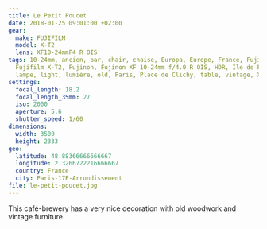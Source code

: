 ```yaml
---
title: Le Petit Poucet
date: 2018-01-25 09:01:00 +02:00
gear:
  make: FUJIFILM
  model: X-T2
  lens: XF10-24mmF4 R OIS
tags: 10-24mm, ancien, bar, chair, chaise, Europa, Europe, France, Fujifilm,
  Fujifilm X-T2, Fujinon, Fujinon XF 10-24mm f/4.0 R OIS, HDR, Ile de France,
  lampe, light, lumière, old, Paris, Place de Clichy, table, vintage, X-T2
settings:
  focal_length: 18.2
  focal_length_35mm: 27
  iso: 2000
  aperture: 5.6
  shutter_speed: 1/60
dimensions:
  width: 3500
  height: 2333
geo:
  latitude: 48.88366666666667
  longitude: 2.3266722216666667
  country: France
  city: Paris-17E-Arrondissement
file: le-petit-poucet.jpg
---
```


This café-brewery has a very nice decoration with old woodwork and vintage furniture.
